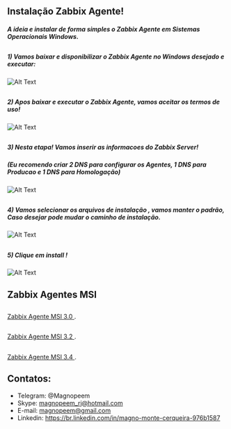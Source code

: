 

##                                      Instalação Zabbix Agente!

##### A ideia e instalar de forma simples o Zabbix Agente em Sistemas Operacionais Windows.


##
##### 1) Vamos baixar e disponibilizar o Zabbix Agente no Windows desejado e executar:


![Alt Text](https://github.com/MagnoMonteCerqueira/Zabbix/blob/master/Zabbix_3.4/src/img/Agente/benvindo.PNG)

##
##### 2) Apos baixar e executar o Zabbix Agente, vamos aceitar os termos de uso!


![Alt Text](https://github.com/MagnoMonteCerqueira/Zabbix/blob/master/Zabbix_3.4/src/img/Agente/termos.PNG)

##
##### 3) Nesta etapa! Vamos inserir as informacoes do Zabbix Server!

##### (Eu recomendo criar 2 DNS para configurar os Agentes, 1 DNS para Producao e 1 DNS para Homologação)


![Alt Text](https://github.com/MagnoMonteCerqueira/Zabbix/blob/master/Zabbix_3.4/src/img/Agente/configuracao.PNG)

##
##### 4) Vamos selecionar os arquivos de instalação , vamos manter o padrão, Caso desejar pode mudar o caminho de instalação.


![Alt Text](https://github.com/MagnoMonteCerqueira/Zabbix/blob/master/Zabbix_3.4/src/img/Agente/selecao.PNG)

##
##### 5) Clique em install !


![Alt Text](https://github.com/MagnoMonteCerqueira/Zabbix/blob/master/Zabbix_3.4/src/img/Agente/install.PNG)

##
## Zabbix Agentes MSI
##

 [Zabbix Agente MSI 3.0 ](https://github.com/MagnoMonteCerqueira/Zabbix/tree/master/Zabbix_3.2/Agents).

##
 [Zabbix Agente MSI 3.2 ](https://github.com/MagnoMonteCerqueira/Zabbix/tree/master/Zabbix_3.2/Agents).

##
 [Zabbix Agente MSI 3.4 ](https://github.com/MagnoMonteCerqueira/Zabbix/tree/master/Zabbix_3.4/Agents).

##
## Contatos:


* Telegram: @Magnopeem
* Skype: magnopeem_rj@hotmail.com
* E-mail: magnopeem@gmail.com
* Linkedin: https://br.linkedin.com/in/magno-monte-cerqueira-976b1587
